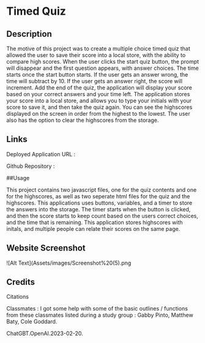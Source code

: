 # Timed Quiz
## Description

The motive of this project was to create a multiple choice timed quiz that allowed the user to save their score into a local store, with the ability to compare high scores. When the user clicks the start quiz button, the prompt will disappear and the first question appears, with answer choices. The time starts once the start button starts. If the user gets an answer wrong, the time will subtract by 10. If the user gets an answer right, the score will increment. Add the end of the quiz, the application will display your score based on your correct answers and your time left. The application stores your score into a local store, and allows you to type your initials with your score to save it, and then take the quiz again. You can see the highscores displayed on the screen in order from the highest to the lowest. The user also has the option to clear the highscores from the storage.

## Links

Deployed Application URL : 

Github Repository : 

##Usage

This project contains two javascript files, one for the quiz contents and one for the highscores, as well as two seperate html files for the quiz and the highscores. This applications uses buttons, variables, and a timer to store the answers into the storage. The timer starts when the button is clicked, and then the score starts to keep count based on the users correct choices, and the time that is remaining. This application stores highscores with initals, and multiple people can relate their scores on the same page. 
## Website Screenshot
![Alt Text](Assets/images/Screenshot%20(5).png

## Credits

 Citations
 
 Classmates : I got some help with some of the basic outlines / functions from these classmates listed during a study group : Gabby Pinto, Matthew Baty, Cole Goddard.

 ChatGBT.OpenAI.2023-02-20.